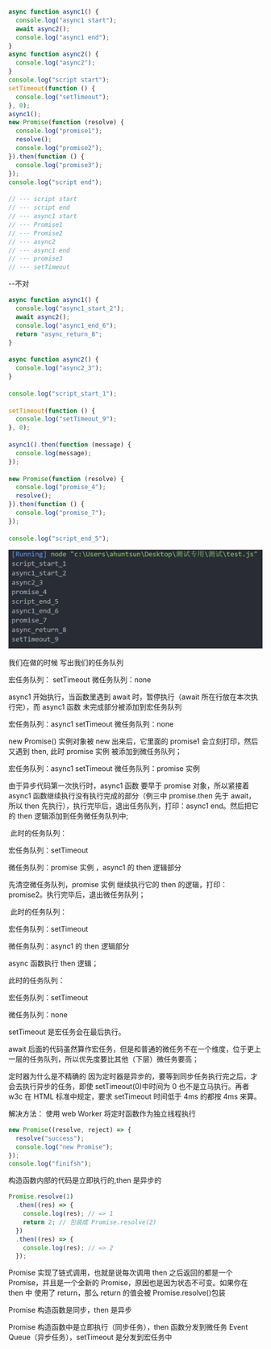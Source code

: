 ```js
async function async1() {
  console.log("async1 start");
  await async2();
  console.log("async1 end");
}
async function async2() {
  console.log("async2");
}
console.log("script start");
setTimeout(function () {
  console.log("setTimeout");
}, 0);
async1();
new Promise(function (resolve) {
  console.log("promise1");
  resolve();
  console.log("promise2");
}).then(function () {
  console.log("promise3");
});
console.log("script end");

// --- script start
// --- script end
// --- async1 start
// --- Promise1
// --- Promise2
// --- async2
// --- async1 end
// --- promise3
// --- setTimeout
```

--不对

```js
async function async1() {
  console.log("async1_start_2");
  await async2();
  console.log("async1_end_6");
  return "async_return_8";
}

async function async2() {
  console.log("async2_3");
}

console.log("script_start_1");

setTimeout(function () {
  console.log("setTimeout_9");
}, 0);

async1().then(function (message) {
  console.log(message);
});

new Promise(function (resolve) {
  console.log("promise_4");
  resolve();
}).then(function () {
  console.log("promise_7");
});

console.log("script_end_5");
```

![](./0081Kckwgy1gl748f7tvcj30zq0dyq37.webp)

我们在做的时候 写出我们的任务队列

宏任务队列： setTimeout
微任务队列：none

async1 开始执行，当函数里遇到 await 时，暂停执行（await 所在行放在本次执行完），而 async1 函数 未完成部分被添加到宏任务队列

宏任务队列：async1 setTimeout
微任务队列：none

new Promise() 实例对象被 new 出来后，它里面的 promise1 会立刻打印，然后又遇到 then, 此时 promise 实例 被添加到微任务队列；

宏任务队列：async1 setTimeout
微任务队列：promise 实例

由于异步代码第一次执行时，async1 函数 要早于 promise 对象，所以紧接着 async1 函数继续执行没有执行完成的部分（例三中 promise.then 先于 await，所以 then 先执行），执行完毕后，退出任务队列，打印：async1 end。然后把它的 then 逻辑添加到任务微任务队列中;

​ 此时的任务队列：

宏任务队列：setTimeout

微任务队列：promise 实例 ，async1 的 then 逻辑部分

先清空微任务队列，promise 实例 继续执行它的 then 的逻辑，打印：promise2。执行完毕后，退出微任务队列；

​ 此时的任务队列：

宏任务队列：setTimeout

微任务队列：async1 的 then 逻辑部分

async 函数执行 then 逻辑；

此时的任务队列：

宏任务队列：setTimeout

微任务队列：none

setTimeout 是宏任务会在最后执行。

await 后面的代码虽然算作宏任务，但是和普通的微任务不在一个维度，位于更上一层的任务队列，所以优先度要比其他（下层）微任务要高；

定时器为什么是不精确的
因为定时器是异步的，要等到同步任务执行完之后，才会去执行异步的任务，即使 setTimeout(0)中时间为 0 也不是立马执行。再者 w3c 在 HTML 标准中规定，要求 setTimeout 时间低于 4ms 的都按 4ms 来算。

解决方法： 使用 web Worker 将定时函数作为独立线程执行

```js
new Promise((resolve, reject) => {
  resolve("success");
  console.log("new Promise");
});
console.log("finifsh");
```

构造函数内部的代码是立即执行的,then 是异步的

```js
Promise.resolve(1)
  .then((res) => {
    console.log(res); // => 1
    return 2; // 包装成 Promise.resolve(2)
  })
  .then((res) => {
    console.log(res); // => 2
  });
```

Promise 实现了链式调用，也就是说每次调用 then 之后返回的都是一个 Promise，并且是一个全新的 Promise，原因也是因为状态不可变。如果你在 then 中 使用了 return，那么 return 的值会被 Promise.resolve()包装

Promise 构造函数是同步，then 是异步

Promise 构造函数中是立即执行（同步任务），then 函数分发到微任务 Event Queue（异步任务），setTimeout 是分发到宏任务中
